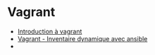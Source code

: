 # Vagrant

- [Introduction à vagrant](https://blog.stephane-robert.info/post/introduction-vagrant/)
- [Vagrant - Inventaire dynamique avec ansible](https://blog.stephane-robert.info/post/vagrant-ansible-inventaire-dynamique.md/)
- 